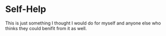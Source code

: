 # Self-Help
  This is just something I thought I would do for myself and anyone else who thinks they could benifit from it as well.
